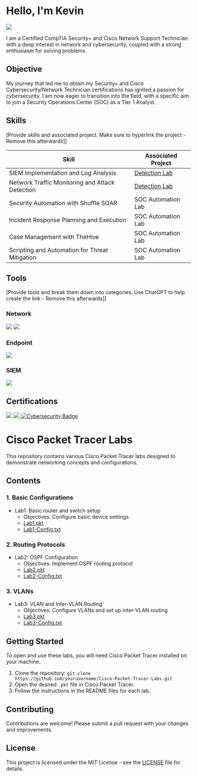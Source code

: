 # Hello, I'm Kevin
<a href="https://www.linkedin.com/in/retwauit/"><img src="https://img.shields.io/badge/-LinkedIn-0072b1?&style=for-the-badge&logo=linkedin&logoColor=white" /></a>


I am a Certified CompTIA Security+ and Cisco Network Support Technician with a deep interest in network and cybersecurity, coupled with a strong enthusiasm for solving problems.



## Objective

My journey that led me to obtain my Security+ and Cisco Cybersecurity/Network Technician certifications has ignited a passion for cybersecurity. I am now eager to transition into the field, with a specific aim to join a Security Operations Center (SOC) as a Tier 1 Analyst.



## Skills
[Provide skills and associated project. Make sure to hyperlink the project - Remove this afterwards]]

| Skill                                         | Associated Project         |
|-----------------------------------------------|----------------------------|
| SIEM Implementation and Log Analysis          | <a href="https://google.com">Detection Lab</a>|
| Network Traffic Monitoring and Attack Detection | <a href="https://google.com">Detection Lab</a>|
| Security Automation with Shuffle SOAR         | SOC Automation Lab|
| Incident Response Planning and Execution      | SOC Automation Lab|
| Case Management with TheHive                  | SOC Automation Lab|
| Scripting and Automation for Threat Mitigation | SOC Automation Lab|


## Tools
[Provide tools and break them down into categories. Use ChatGPT to help create the link - Remove this afterwards]]


### Network
<div>
    <img src="https://img.shields.io/badge/-Wireshark-1679A7?&style=for-the-badge&logo=Wireshark&logoColor=white" />
<img src="https://img.shields.io/badge/-Nmap-777BB4?&style=for-the-badge&logo=Nmap&logoColor=white" />



### Endpoint
<div>
    <img src="https://img.shields.io/badge/-Microsoft_Defender_for_Endpoint-00A4EF?&style=for-the-badge&logo=Microsoft&logoColor=white" />
</div>


### SIEM
<div>
    <img src="https://img.shields.io/badge/-Splunk-000000?&style=for-the-badge&logo=Splunk&logoColor=white" />
</div>


## Certifications
<div>
<a href="https://www.credly.com/badges/7ec9e49d-406f-4974-a4ce-c6f9db309094/linked_in_profile"><img src="https://img.shields.io/badge/-Security%2B-FF0000?&style=for-the-badge&logo=CompTIA&logoColor=white" /></a>
<a href="https://www.credly.com/badges/9327d3c6-6ebc-4a7b-b70b-17b01cf6bfdd/linked_in_profile">
<img src="https://img.shields.io/badge/-Network-007ACC?&style=for-the-badge&logo=Cisco&logoColor=white" />
</a>
<a href="https://www.credly.com/badges/7077aae8-c1f7-4cac-9775-637890723d39/linked_in_profile">
    <img src="https://img.shields.io/badge/-Cybersecurity-007ACC?&style=for-the-badge&logo=Cisco&logoColor=white" alt="Cybersecurity Badge"/>
</a>





# Cisco Packet Tracer Labs

This repository contains various Cisco Packet Tracer labs designed to demonstrate networking concepts and configurations.

## Contents

### 1. Basic Configurations
- Lab1: Basic router and switch setup
  - Objectives: Configure basic device settings
  - [Lab1.pkt](Basic-Configurations/Lab1.pkt)
  - [Lab1-Config.txt](Basic-Configurations/Lab1-Config.txt)

### 2. Routing Protocols
- Lab2: OSPF Configuration
  - Objectives: Implement OSPF routing protocol
  - [Lab2.pkt](Routing-Protocols/Lab2.pkt)
  - [Lab2-Config.txt](Routing-Protocols/Lab2-Config.txt)

### 3. VLANs
- Lab3: VLAN and Inter-VLAN Routing
  - Objectives: Configure VLANs and set up inter-VLAN routing
  - [Lab3.pkt](VLANs/Lab3.pkt)
  - [Lab3-Config.txt](VLANs/Lab3-Config.txt)

## Getting Started

To open and use these labs, you will need Cisco Packet Tracer installed on your machine.

1. Clone the repository: `git clone https://github.com/yourusername/Cisco-Packet-Tracer-Labs.git`
2. Open the desired `.pkt` file in Cisco Packet Tracer.
3. Follow the instructions in the README files for each lab.

## Contributing

Contributions are welcome! Please submit a pull request with your changes and improvements.

## License

This project is licensed under the MIT License - see the [LICENSE](LICENSE) file for details.


